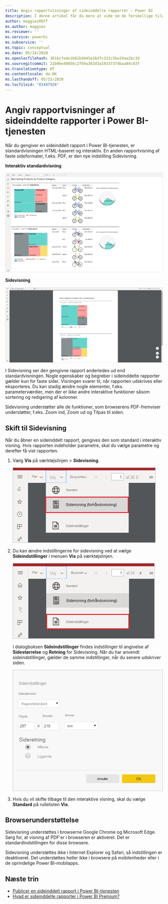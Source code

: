 ```yaml
---
title: Angiv rapportvisninger af sideinddelte rapporter – Power BI
description: I denne artikel får du mere at vide om de forskellige tilgængelige rapportvisninger af sideinddelte rapporter i Power BI-tjenesten.
author: maggiesMSFT
ms.author: maggies
ms.reviewer: ''
ms.service: powerbi
ms.subservice: ''
ms.topic: conceptual
ms.date: 05/14/2020
ms.openlocfilehash: 3816cfe4e1b61b9445e16d7c322c5ba19aa2bc3d
ms.sourcegitcommit: 21b06e49056c2f69a363d3a19337374baa84c83f
ms.translationtype: HT
ms.contentlocale: da-DK
ms.lasthandoff: 05/15/2020
ms.locfileid: "83407926"
---
```

# <a name="set-report-views-for-paginated-reports-in-the-power-bi-service"></a>Angiv rapportvisninger af sideinddelte rapporter i Power BI-tjenesten

Når du gengiver en sideinddelt rapport i Power BI-tjenesten, er standardvisningen HTML-baseret og interaktiv. En anden rapportvisning af faste sideformater, f.eks. PDF, er den nye indstilling Sidevisning.

**Interaktiv standardvisning**

![Standardvisning](media/page-view/power-bi-paginated-default-view.png)

**Sidevisning**

![Sidevisning](media/page-view/power-bi-paginated-page-view.png)

I Sidevisning ser den gengivne rapport anderledes ud end standardvisningen. Nogle egenskaber og begreber i sideinddelte rapporter gælder kun for faste sider. Visningen svarer til, når rapporten udskrives eller eksporteres. Du kan stadig ændre nogle elementer, f.eks. parameterværdier, men der er ikke andre interaktive funktioner såsom sortering og redigering af kolonner.

Sidevisning understøtter alle de funktioner, som browserens PDF-fremviser understøtter, f.eks. Zoom ind, Zoom ud og Tilpas til siden.

## <a name="switch-to-page-view"></a>Skift til Sidevisning

Når du åbner en sideinddelt rapport, gengives den som standard i interaktiv visning. Hvis rapporten indeholder parametre, skal du vælge parametre og derefter få vist rapporten.

1. Vælg **Vis** på værktøjslinjen > **Sidevisning**.

    ![Skift til Sidevisning](media/page-view/power-bi-paginated-page-view-dropdown.png)

2. Du kan ændre indstillingerne for sidevisning ved at vælge **Sideindstillinger** i menuen **Vis** på værktøjslinjen. 

    ![Vælg Sideindstillinger](media/page-view/power-bi-paginated-page-settings-dropdown.png)
    
    I dialogboksen **Sideindstillinger** findes indstillinger til angivelse af **Sidestørrelse** og **Retning** for Sidevisning. Når du har anvendt sideindstillinger, gælder de samme indstillinger, når du senere udskriver siden.
   
    ![Dialogboksen Sideindstillinger](media/page-view/power-bi-paginated-page-settings-dialog.png)

3. Hvis du vil skifte tilbage til den interaktive visning, skal du vælge **Standard** på rullelisten **Vis**.

## <a name="browser-support"></a>Browserunderstøttelse

Sidevisning understøttes i browserne Google Chrome og Microsoft Edge. Sørg for, at visning af PDF'er i browseren er aktiveret. Det er standardindstillingen for disse browsere.

Sidevisning understøttes ikke i Internet Explorer og Safari, så indstillingen er deaktiveret. Det understøttes heller ikke i browsere på mobilenheder eller i de oprindelige Power BI-mobilapps.  


## <a name="next-steps"></a>Næste trin

- [Publicer en sideinddelt rapport i Power BI-tjenesten](../consumer/paginated-reports-view-power-bi-service.md)
- [Hvad er sideinddelte rapporter i Power BI Premium?](paginated-reports-report-builder-power-bi.md)
